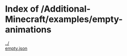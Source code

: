 # Index of /Additional-Minecraft/examples/empty-animations

[../](./../)  
[empty.json](./empty.json)  
